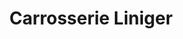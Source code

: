 ---
title: "Carrosserie Liniger"
url: /estavayer-le-lac/carrosserie-liniger/
shop: Autowerkstatt
---